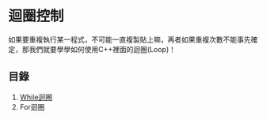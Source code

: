 # 迴圈控制

如果要重複執行某一程式，不可能一直複製貼上嘛，再者如果重複次數不能事先確定，那我們就要學學如何使用C++裡面的迴圈\(Loop\)！

## 目錄

1. [While迴圈](while.md)
2. For迴圈

